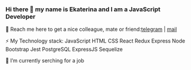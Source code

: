### Hi there 👋 my name is Ekaterina and I am a JavaScript Developer

🔎 Reach me here to get a nice colleague, mate or friend:[telegram](https://t.me/katealterego) | [mail](barsukova.ekat@gmail.com)

⚡ My Technology stack:
JavaScript HTML CSS React Redux Express Node 
Bootstrap Jest PostgreSQL ExpressJS Sequelize

🧠 I’m currently serching for a job
